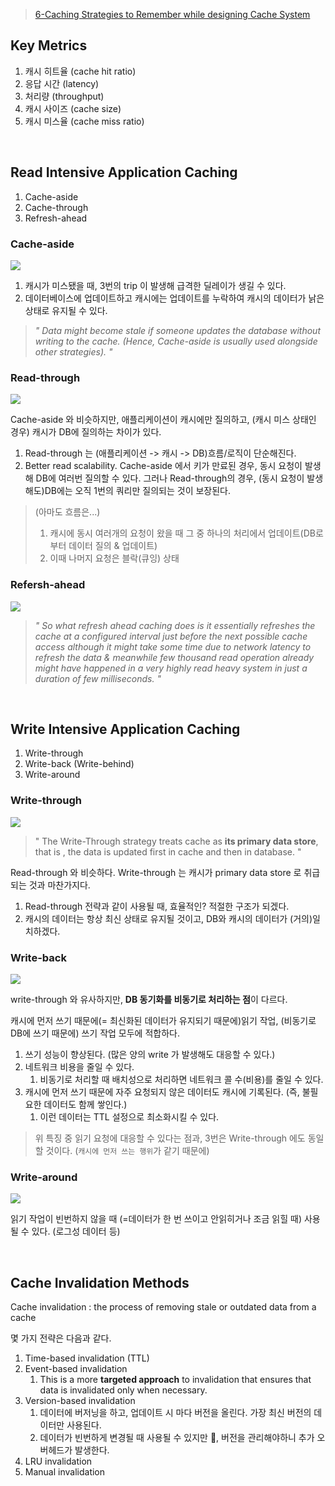 > [6-Caching Strategies to Remember while designing Cache System](https://medium.com/javascript-in-plain-english/6-caching-strategies-to-remember-while-designing-cache-system-da058a3757cf)

## Key Metrics

1. 캐시 히트율 (cache hit ratio)
2. 응답 시간 (latency)
3. 처리량 (throughput)
4. 캐시 사이즈 (cache size)
5. 캐시 미스율 (cache miss ratio)

<br>

## Read Intensive Application Caching

1. Cache-aside
2. Cache-through
3. Refresh-ahead

### Cache-aside

![](../images/[DEV]%20캐싱%20전략_00.png)

1. 캐시가 미스됐을 때, 3번의 trip 이 발생해 급격한 딜레이가 생길 수 있다.
2. 데이터베이스에 업데이트하고 캐시에는 업데이트를 누락하여 캐시의 데이터가 낡은 상태로 유지될 수 있다.

 > *" Data might become stale if someone updates the database without writing to the cache. (Hence, Cache-aside is usually used alongside other strategies). "*

### Read-through

![](../images/[DEV]%20캐싱%20전략_48.png)

Cache-aside 와 비슷하지만, 애플리케이션이 캐시에만 질의하고, (캐시 미스 상태인 경우) 캐시가 DB에 질의하는 차이가 있다.

1. Read-through 는 (애플리케이션 -> 캐시 -> DB)흐름/로직이 단순해진다.
2. Better read scalability. Cache-aside 에서 키가 만료된 경우, 동시 요청이 발생해 DB에 여러번 질의할 수 있다. 그러나 Read-through의 경우, (동시 요청이 발생해도)DB에는 오직 1번의 쿼리만 질의되는 것이 보장된다. 
> (아마도 흐름은...) 
> 1. 캐시에 동시 여러개의 요청이 왔을 때 그 중 하나의 처리에서 업데이트(DB로부터 데이터 질의 & 업데이트) 
> 2. 이때 나머지 요청은 블락(큐잉) 상태

### Refersh-ahead

![](../images/[DEV]%20캐싱%20전략_35.png)

> *" So what refresh ahead caching does is it essentially refreshes the cache at a configured interval just before the next possible cache access although it might take some time due to network latency to refresh the data & meanwhile few thousand read operation already might have happened in a very highly read heavy system in just a duration of few milliseconds. "*

<br>

## Write Intensive Application Caching

1. Write-through
2. Write-back (Write-behind)
3. Write-around

### Write-through

![](../images/[DEV]%20캐싱%20전략_13.png)

> " The Write-Through strategy treats cache as **its primary data store**, that is , the data is updated first in cache and then in database. "

Read-through 와 비슷하다. Write-through 는 캐시가 primary data store 로 취급되는 것과 마찬가지다.

1. Read-through 전략과 같이 사용될 때, 효율적인? 적절한 구조가 되겠다.
2. 캐시의 데이터는 항상 최신 상태로 유지될 것이고, DB와 캐시의 데이터가 (거의)일치하겠다.

### Write-back

![](../images/[DEV]%20캐싱%20전략_22.png)

write-through 와 유사하지만, **DB 동기화를 비동기로 처리하는 점**이 다르다.

캐시에 먼저 쓰기 때문에(= 최신화된 데이터가 유지되기 때문에)읽기 작업, (비동기로 DB에 쓰기 때문에) 쓰기 작업 모두에 적합하다.

1. 쓰기 성능이 향상된다. (많은 양의 write 가 발생해도 대응할 수 있다.)
2. 네트워크 비용을 줄일 수 있다.
   1. 비동기로 처리할 때 배치성으로 처리하면 네트워크 콜 수(비용)를 줄일 수 있다.
3. 캐시에 먼저 쓰기 때문에 자주 요청되지 않은 데이터도 캐시에 기록된다. (즉, 불필요한 데이터도 함께 쌓인다.)
   1. 이런 데이터는 TTL 설정으로 최소화시킬 수 있다.

> 위 특징 중 읽기 요청에 대응할 수 있다는 점과, 3번은 Write-through 에도 동일할 것이다. (`캐시에 먼저 쓰는 행위`가 같기 때문에)

### Write-around

![](../images/[DEV]%20캐싱%20전략_08.png)

읽기 작업이 빈번하지 않을 때 (=데이터가 한 번 쓰이고 안읽히거나 조금 읽힐 때) 사용될 수 있다. (로그성 데이터 등)

<br>

## Cache Invalidation Methods

Cache invalidation : the process of removing stale or outdated data from a cache

몇 가지 전략은 다음과 같다.

1. Time-based invalidation (TTL)
2. Event-based invalidation
   1. This is a more **targeted approach** to invalidation that ensures that data is invalidated only when necessary.
3. Version-based invalidation
   1. 데이터에 버저닝을 하고, 업데이트 시 마다 버전을 올린다. 가장 최신 버전의 데이터만 사용된다.
   2. 데이터가 빈번하게 변경될 때 사용될 수 있지만 :thinking:, 버전을 관리해야하니 추가 오버헤드가 발생한다.
4. LRU invalidation
5. Manual invalidation